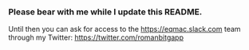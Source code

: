 ### Please bear with me while I update this README. 
Until then you can ask for access to the https://eqmac.slack.com team through my Twitter: https://twitter.com/romanbitgapp
